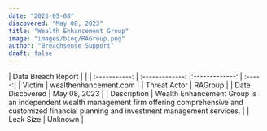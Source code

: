 ```yaml
---
date: "2023-05-08"
discovered: "May 08, 2023"
title: "Wealth Enhancement Group"
image: "images/blog/RAGroup.png"
author: "Breachsense Support"
draft: false
---
```


| Data Breach Report           |              | 
| :-----------: | :-------------:     |:-------------:    | :-----:|
| Victim      | wealthenhancement.com      | 
| Threat Actor      | RAGroup      | 
| Date Discovered      | May 08, 2023      | 
| Description      | Wealth Enhancement Group is an independent wealth management firm offering comprehensive and customized financial planning and investment management services.      | 
| Leak Size      | Unknown      | 

